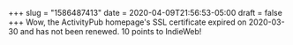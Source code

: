 +++
slug = "1586487413"
date = 2020-04-09T21:56:53-05:00
draft = false
+++
Wow, the ActivityPub homepage's SSL certificate expired on 2020-03-30 and has not been renewed. 10 points to IndieWeb!